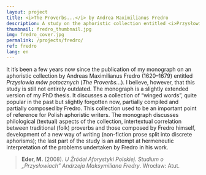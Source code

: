 ```yaml
---
layout: project
title: <i>The Proverbs...</i> by Andrea Maximilianus Fredro
description: A study on the aphoristic collection entitled <i>Przysłowia...</i> (<i>The Proverbs...</i>, published anonymously in 1658), written by Andrea Maximilianus Fredro – the author known for his several Latin works rather than for Polish aphorisms.
thumbnail: fredro_thumbnail.jpg
img: fredro_cover.jpg
permalink: /projects/fredro/
ref: fredro
lang: en
---
```




It it’s been a few years now since the publication of my monograph on an aphoristic collection by Andreas Maximilianus Fredro (1620–1679) entitled _Przysłowia mów potocznych_ (_The Proverbs..._). I believe, however, that this study is still not entirely outdated. The monograph is a slightly extended version of my PhD thesis. It discusses a collection of “winged words”, quite popular in the past but slightly forgotten now, partially compiled and partially composed by Fredro. This collection used to be an important point of reference for Polish aphoristic writers. The monograph discusses philological (textual) aspects of the collection, intertextual correlation between traditional (folk) proverbs and those composed by Fredro himself, development of a new way of writing (non-fiction prose split into discrete aphorisms); the last part of the study is an attempt at hermeneutic interpretation of the problems undertaken by Fredro in his work.


> **Eder, M.** (2008). _U Źródeł Aforystyki Polskiej. Studium o „Przysłowiach” Andrzeja Maksymiliana Fredry_. Wrocław: Atut.

